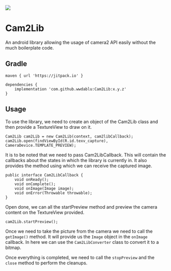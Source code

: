 [![](https://jitpack.io/v/wwdablu/Cam2Lib.svg)](https://jitpack.io/#wwdablu/Cam2Lib)  

# Cam2Lib
An android library allowing the usage of camera2 API easily without the much boilerplate code.  

## Gradle  
~~~  
maven { url 'https://jitpack.io' }

dependencies {
    implementation 'com.github.wwdablu:Cam2Lib:x.y.z'
}
~~~

## Usage  
To use the library, we need to create an object of the Cam2Lib class and then provide a TextureView to draw on it.  
~~~
Cam2Lib cam2Lib = new Cam2Lib(context, cam2libCallback);
cam2Lib.open(findViewById(R.id.texv_capture), CameraDevice.TEMPLATE_PREVIEW);
~~~  

It is to be noted that we need to pass Cam2LibCallback. This will contain the callbacks about the states in which the library is currently in. It also provides the method using which we can receive the captured image.  

~~~   
public interface Cam2LibCallback {
    void onReady();
    void onComplete();
    void onImage(Image image);
    void onError(Throwable throwable);
}
~~~

Open done, we can all the startPreview method and preview the camera content on the TextureView provided.  
~~~
cam2Lib.startPreview();
~~~  

Once we need to take the picture from the camera we need to call the `getImage()` method. It will provide us the `Image` object in the `onImage` callback. In here we can use the `Cam2LibConverter` class to convert it to a bitmap.  

Once everything is completed, we need to call the `stopPreview` and the `close` method to perform the cleanups.

